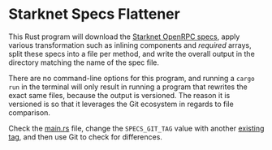 Starknet Specs Flattener
===

This Rust program will download the [Starknet OpenRPC specs](https://github.com/starkware-libs/starknet-specs), apply various transformation such as inlining components and _required_ arrays, split these specs into a file per method, and write the overall output in the directory matching the name of the spec file.

There are no command-line options for this program, and running a `cargo run` in the terminal will only result in running a program that rewrites the exact same files, because the output is versioned. The reason it is versioned is so that it leverages the Git ecosystem in regards to file comparison.

Check the [main.rs](main.rs) file, change the `SPECS_GIT_TAG` value with another [existing tag](https://github.com/starkware-libs/starknet-specs/tags), and then use Git to check for differences.
